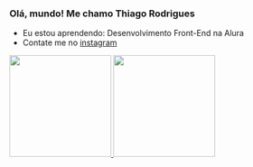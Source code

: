 ### Olá, mundo! Me chamo Thiago Rodrigues

- Eu estou aprendendo: Desenvolvimento Front-End na Alura
- Contate me no <a href="https://www.instagram.com/thiagueirasantos/">instagram</a>

 <div>
  <a href="https://www.instagram.com/thiagueirasantos/">
  <img height="180em" src="https://github-readme-stats.vercel.app/api?username=OThiagoRodrigues&show_icons=true&theme=tokyonight&include_all_commits=true&count_private=true"/>
  <img height="180em" src="https://github-readme-stats.vercel.app/api/top-langs/?username=OThiagoRodrigues&layout=compact&langs_count=16&theme=tokyonight"/>
</div>

